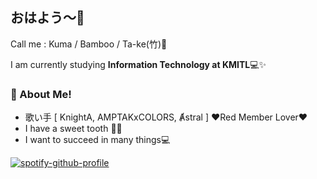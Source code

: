 ## おはよう～👋

Call me : Kuma / Bamboo / Ta-ke(竹)🎍

I am currently studying **Information Technology at KMITL**💻✨

### 🐼 About Me! <a href="https://facebook.com/yaowapa.thawornwiriyanan.5"><img src="https://raw.githubusercontent.com/rahulbanerjee26/githubProfileReadmeGenerator/main/icons/facebook.svg" width="16" height="16" /></a>  <a href="https://instagram.com/bemaly_bear.197"><img src="https://raw.githubusercontent.com/rahulbanerjee26/githubProfileReadmeGenerator/main/icons/instagram.svg" width="16" height="16" /></a>
- 歌い手 [ KnightA, AMPTAKxCOLORS, Ⱥstral ] ❤️Red Member Lover❤️
- I have a sweet tooth 🦷🍭
- I want to succeed in many things💻

[![spotify-github-profile](https://spotify-github-profile.kittinanx.com/api/view?uid=31nawfncg5px5qabupebsd35wnr4&cover_image=true&theme=novatorem&show_offline=false&background_color=000000&interchange=false&bar_color=d10000&bar_color_cover=false)](https://spotify-github-profile.kittinanx.com/api/view?uid=31nawfncg5px5qabupebsd35wnr4&redirect=true)

<!--
**bemalykuma/bemalykuma** is a ✨ _special_ ✨ repository because its `README.md` (this file) appears on your GitHub profile.

Here are some ideas to get you started:

- 🔭 I’m currently working on ...
- 🌱 I’m currently learning ...
- 👯 I’m looking to collaborate on ...
- 🤔 I’m looking for help with ...
- 💬 Ask me about ...
- 📫 How to reach me: ...
- 😄 Pronouns: ...
- ⚡ Fun fact: ...
-->
